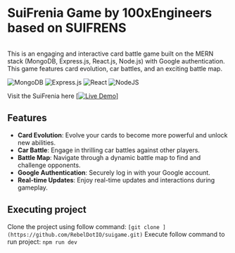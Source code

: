 # SuiFrenia Game by 100xEngineers based on SUIFRENS
<img src="https://suifrens.com/images/header-mobile.svg" alt="" align="center"/>

This is an engaging and interactive card battle game built on the MERN stack (MongoDB, Express.js, React.js, Node.js) with Google authentication. This game features card evolution, car battles, and an exciting battle map.

![MongoDB](https://img.shields.io/badge/MongoDB-%234ea94b.svg?style=for-the-badge&logo=mongodb&logoColor=white)
![Express.js](https://img.shields.io/badge/express.js-%23404d59.svg?style=for-the-badge&logo=express&logoColor=%2361DAFB)
![React](https://img.shields.io/badge/react-%2320232a.svg?style=for-the-badge&logo=react&logoColor=%2361DAFB) 
![NodeJS](https://img.shields.io/badge/node.js-6DA55F?style=for-the-badge&logo=node.js&logoColor=white) 

Visit the SuiFrenia here 
<a href="https://suifrenia.netlify.app/">[![Live Demo](https://img.shields.io/badge/Live%20Demo-View%20Here-green)]</a>


## Features

- **Card Evolution**: Evolve your cards to become more powerful and unlock new abilities.
- **Car Battle**: Engage in thrilling car battles against other players.
- **Battle Map**: Navigate through a dynamic battle map to find and challenge opponents.
- **Google Authentication**: Securely log in with your Google account.
- **Real-time Updates**: Enjoy real-time updates and interactions during gameplay.


## Executing project
Clone the project using follow command:
`[git clone ](https://github.com/RebelDotIO/suigame.git)`
Execute follow command to run project: `npm run dev`